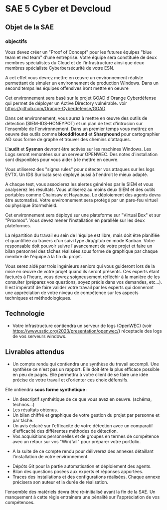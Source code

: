 # SAE 5 Cyber et Devcloud

## Objet de la SAE

### objectifs
Vous devez créer un "Proof of Concept" pour les futures équipes "blue team et red team" d'une entreprise.
Votre équipe sera constituée de deux membres spécialistes du Cloud et de l'infrastructure ainsi que deux membres spécialiste Cyberbersécurité de votre ESN.

A cet effet vous devrez mettre en œuvre un environnement réaliste  permettant de simuler un environnement de production Windows.
Dans un second temps les équipes offensives iront mettre en oeuvre 

Cet environnement sera basé sur le projet GOAD d'Orange Cyberdéfense qui permet de déployer un Active Directory vulnérable. 
voir https://github.com/Orange-Cyberdefense/GOAD


Dans cet environnement, vous aurez à mettre en œuvre des outils de détection (SIEM-IDS-HONEYPOT)  et un plan de test d'intrusion sur l'ensemble de l'environnement. Dans un premier temps vous mettrez en oeuvre des outils comme **blooddHound** et **Sharphound** pour cartographier AD sous forme de graphe et trouver des chemins d'attaques. 

L'**audit** et **Sysmon** devront être activés sur les machines Windows. Les Logs seront remontées sur un serveur OPENWEC. Des notes d'installation sont disponibles pour vous aider à le mettre en oeuvre.

Vous utiliserez des "sigma rules" pour détecter vos attaques sur les logs EVTX.
Un IDS Suricata sera déployé aussi à l'endroit le mieux adapté.

A chaque test, vous associerez les alertes générées par le SIEM et vous analyserez les résultats. Vous utiliserez au moins deux SIEM et des outils portables comme Chainsaw et Hayabusa. Le déploiement des agents devra être automatisé.
Votre environnement sera protégé par un pare-feu virtuel ou physique Stormshield.

Cet environnement sera déployé sur une plateforme sur "Virtual Box" et sur "Proxmox". Vous devez mener l'installation en parallèle sur les deux plateformes. 

La répartition du travail eu sein de l'équipe est libre, mais doit être planifiée et quantifiée au travers d'un suivi type Jira/gitub en mode Kanban.
Votre responsable doit pouvoir suivre l'avancement de votre projet et faire un bilan personnel des tâches réalisées sous forme de graphique par chaque membre de l'équipe à la fin du projet.

Vous serez aidé par trois ingénieurs seniors qui vous guideront lors de la mise en  œuvre de votre projet quand ils seront présents. Ces experts étant facturés à l'heure, vous devrez soigneusement réfléchir à la manière de les consulter (préparez vos questions, soyez précis dans vos demandes, etc...).
Il est impératif de faire valider votre travail par les experts qui donneront une appréciation de votre niveau de compétence sur les aspects techniques et méthodologiques.

## Technologie
- Votre infrastructure contiendra un serveur de logs (OpenWEC)
  (voir https://www.sstic.org/2023/presentation/openwec/) réceptacle des logs de vos serveurs windows.
  


## Livrables attendus

- Un compte rendu qui contiendra une synthèse du travail accompli. Une synthèse ce n'est pas un rapport. Elle doit être la plus efficace possible en peu de pages. Elle permettra à votre client de se faire une idée précise de votre travail et d'orienter ces choix défensifs.
 
Elle ontiendra **sous forme synthétique** :
  * Un descriptif synthétique de ce que vous avez en oeuvre. (schéma, technos...)
  * Les résultats obtenus.
  * Un bilan chiffré et graphique de votre gestion du projet par personne et par tâche.
  * Un avis éclairé sur l'efficacité de votre détection avec un comparatif d'efficacité des différentes méthodes de détection.
  * Vos acquisitions personnelles et de groupes en termes de compétence avec un retour sur vos "Win/fail" pour préparer votre portfolio.

- A la suite de ce compte rendu pour délivrerez des annexes détaillant l'installation de votre environnement. 
  

* Dépôts Git pour la partie automatisation et déploiement des agents.
* Bilan des questions posées aux experts et réponses apportées.
* Traces des installations et des configurations réalisées. Chaque annexe précisera son auteur et la durée de réalisation.

l'ensemble des matériels devra être ré-initialisé avant la fin de la SAE. Un manquement à cette règle entraînera une pénalité sur l'appréciation de vos compétences.
